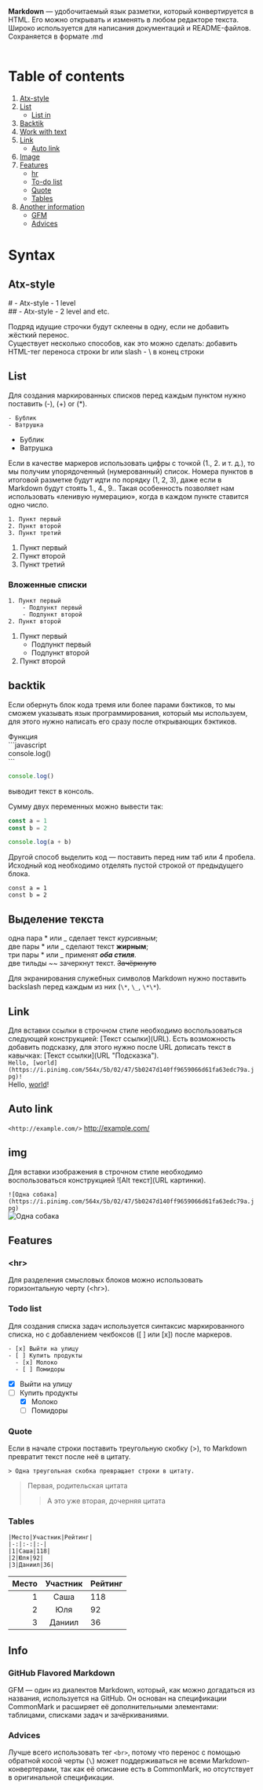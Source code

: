 **Markdown** — удобочитаемый язык разметки, который конвертируется в HTML. Его можно открывать и изменять в любом редакторе текста. Широко используется для написания документаций и README-файлов. Сохраняется в формате .md<br><br>

# Table of contents
1. [Atx-style](#atx-style)
2. [List](#list)
    - [List in](#listIn)
4. [Backtik](#backtik)
5. [Work with text](#text)
6. [Link](#link)
   - [Auto link](#autoLink)
7. [Image](#img)
8. [Features](#features)
    - [hr](#hr)
    - [To-do list](#todo)
    - [Quote](#quote)
    - [Tables](#tables)
9. [Another information](#info)
    - [GFM](#gfm)
    - [Advices](#advice)

# Syntax
<div id='atx-style'/>
    
## Atx-style
\# - Atx-style - 1 level<br>
\#\# - Atx-style - 2 level and etc.<br>

Подряд идущие строчки будут склеены в одну, если не добавить жёсткий перенос.<br>
Существует несколько способов, как это можно сделать: добавить HTML-тег переноса строки br или slash - \\ в конец строки

<div id='list'/>

## List 

Для создания маркированных списков перед каждым пунктом нужно поставить (-), (+) or (*). 
```
- Бублик
- Ватрушка
``` 

- Бублик
- Ватрушка<br>

Если в качестве маркеров использовать цифры c точкой (1., 2. и т. д.), то мы получим упорядоченный (нумерованный) список. Номера пунктов в итоговой разметке будут идти по порядку (1, 2, 3), даже если в Markdown будут стоять 1., 4., 9.. Такая особенность позволяет нам использовать «ленивую нумерацию», когда в каждом пункте ставится одно число.
```
1. Пункт первый
2. Пункт второй
3. Пункт третий
```
1. Пункт первый
2. Пункт второй
3. Пункт третий
<div id='listIn'/>

### Вложенные списки
    
```
1. Пункт первый
    - Подпункт первый
    - Подпункт второй
2. Пункт второй
```
1. Пункт первый
    - Подпункт первый
    - Подпункт второй
2. Пункт второй
<div id='backtik'/>
    
## backtik 
Eсли обернуть блок кода тремя или более парами бэктиков, то мы сможем указывать язык программирования, который мы используем, для этого нужно написать его сразу после открывающих бэктиков.

Функция <br>
\`\`\`javascript<br>
console.log()<br>
\`\`\`
```javascript 
console.log()
```
выводит текст в консоль.

Сумму двух переменных
можно вывести так:
```javascript
const a = 1
const b = 2

console.log(a + b)
```
Другой способ выделить код — поставить перед ним таб или 4 пробела. Исходный код необходимо отделять пустой строкой от предыдущего блока.

    const a = 1
    const b = 2

<div id='text'/>

## Выделение текста
одна пара \* или \_ сделает текст *курсивным*;<br>
две пары \* или \_ сделают текст **жирным**;<br>
три пары \* или \_ применят ***оба стиля***.<br>
две тильды \~\~ зачеркнут текст. ~~Зачёркнуто~~<br>

Для экранирования служебных символов Markdown нужно поставить backslash перед каждым из них (`\*`, `\_`, `\*\*`).<br>

<div id='link'/>

## Link
Для вставки ссылки в строчном стиле необходимо воспользоваться следующей конструкцией: [Текст ссылки]​(URL). Есть возможность добавить подсказку, для этого нужно после URL дописать текст в кавычках: [Текст ссылки]​(URL "Подсказка").\
`Hello, [world](https://i.pinimg.com/564x/5b/02/47/5b0247d140ff9659066d61fa63edc79a.jpg)!`<br>
Hello, [world](https://i.pinimg.com/564x/5b/02/47/5b0247d140ff9659066d61fa63edc79a.jpg)!
<div id='autoLink'/>

## Auto link
`<http://example.com/>`
<http://example.com/>
<div id='img'/>

## img
Для вставки изображения в строчном стиле необходимо воспользоваться конструкцией !⁠[Alt текст]​(URL картинки).

`![Одна собака](https://i.pinimg.com/564x/5b/02/47/5b0247d140ff9659066d61fa63edc79a.jpg)` <br>
![Одна собака](https://i.pinimg.com/564x/5b/02/47/5b0247d140ff9659066d61fa63edc79a.jpg)

<div id='features'/>

## Features
<div id='hr'/>
    
### \<hr>
Для разделения смысловых блоков можно использовать горизонтальную черту (\<hr>). <br>
<div id='todo'/>

### Todo list
Для создания списка задач используется синтаксис маркированного списка, но с добавлением чекбоксов ([ ] или [x]) после маркеров.

```
- [x] Выйти на улицу
- [ ] Купить продукты
  - [x] Молоко
  - [ ] Помидоры
```
- [x] Выйти на улицу
- [ ] Купить продукты
  - [x] Молоко
  - [ ] Помидоры

<div id='quote'/>

### Quote
Если в начале строки поставить треугольную скобку (>), то Markdown превратит текст после неё в цитату. 

`> Одна треугольная скобка превращает строки в цитату.`
> Первая, родительская цитата
> > А это уже вторая,
> > дочерняя цитата
<div id='tables'/>

### Tables
    
```
|Место|Участник|Рейтинг|
|-:|:-:|:-|
|1|Саша|118|
|2|Юля|92|
|3|Даниил|36|
```
|Место|Участник|Рейтинг|
|-:|:-:|:-|
|1|Саша|118|
|2|Юля|92|
|3|Даниил|36|

<div id='info'/>

## Info
<div id='gfm'/>
    
### GitHub Flavored Markdown
GFM — один из диалектов Markdown, который, как можно догадаться из названия, используется на GitHub. Он основан на спецификации CommonMark и расширяет её дополнительными элементами: таблицами, списками задач и зачёркиваниями.
<div id='advice'/>    

### Advices
Лучше всего использовать тег `<br>`, потому что перенос с помощью обратной косой черты (`\`) может поддерживаться не всеми Markdown-конвертерами, так как её описание есть в CommonMark, но отсутствует в оригинальной спецификации.
